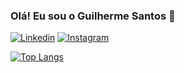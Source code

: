 ### Olá! Eu sou o Guilherme Santos 👋 

[![Linkedin](https://img.shields.io/badge/LinkedIn-0077B5?style=for-the-badge&logo=linkedin&logoColor=white)](https://www.linkedin.com/in/guilherme-santos-macedo/) [![Instagram](https://img.shields.io/badge/Instagram-E4405F?style=for-the-badge&logo=instagram&logoColor=white)](https://www.instagram.com/guilherme1dsm/)

[![Top Langs](https://github-readme-stats.vercel.app/api/top-langs/?username=GuiSantosMacedo1&layout=compact)](https://github.com/anuraghazra/github-readme-stats)
